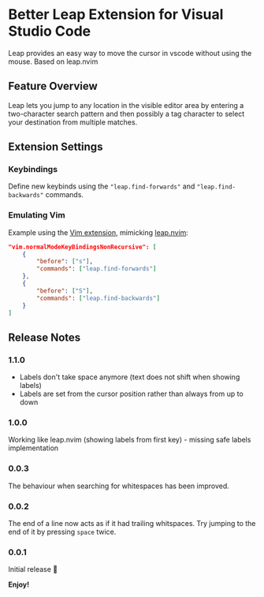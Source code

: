 # Better Leap Extension for Visual Studio Code

Leap provides an easy way to move the cursor in vscode without using the mouse. Based on leap.nvim

## Feature Overview

Leap lets you jump to any location in the visible editor area by entering a two-character search pattern and then possibly a tag character to select your destination from multiple matches.

## Extension Settings

### Keybindings

Define new keybinds using the `"leap.find-forwards"` and `"leap.find-backwards"` commands.

### Emulating Vim

Example using the [Vim extension](https://marketplace.visualstudio.com/items?itemName=vscodevim.vim), mimicking [leap.nvim](https://github.com/ggandor/leap.nvim):

```json
"vim.normalModeKeyBindingsNonRecursive": [
    {
        "before": ["s"],
        "commands": ["leap.find-forwards"]
    },
    {
        "before": ["S"],
        "commands": ["leap.find-backwards"]
    }
]
```

## Release Notes

### 1.1.0

- Labels don't take space anymore (text does not shift when showing labels)
- Labels are set from the cursor position rather than always from up to down

### 1.0.0

Working like leap.nvim (showing labels from first key) - missing safe labels implementation

### 0.0.3

The behaviour when searching for whitespaces has been improved.

### 0.0.2

The end of a line now acts as if it had trailing whitspaces. Try jumping to the end of it by pressing `space` twice.

### 0.0.1

Initial release 🎉

**Enjoy!**
